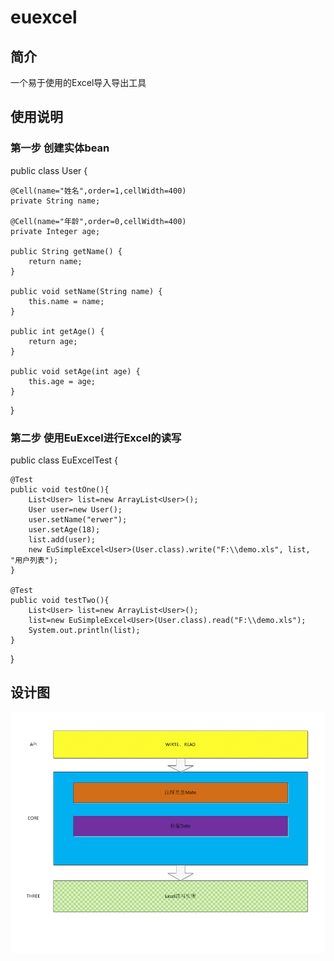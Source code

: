 # euexcel

## 简介
一个易于使用的Excel导入导出工具

## 使用说明

### 第一步 创建实体bean

public class User {
	
	@Cell(name="姓名",order=1,cellWidth=400)
	private String name;
	
	@Cell(name="年龄",order=0,cellWidth=400)
	private Integer age;

	public String getName() {
		return name;
	}

	public void setName(String name) {
		this.name = name;
	}

	public int getAge() {
		return age;
	}

	public void setAge(int age) {
		this.age = age;
	}
	
	
}

### 第二步 使用EuExcel进行Excel的读写
public class EuExcelTest {
	
	@Test
	public void testOne(){
		List<User> list=new ArrayList<User>();
		User user=new User();
		user.setName("erwer");
		user.setAge(18);
		list.add(user);
		new EuSimpleExcel<User>(User.class).write("F:\\demo.xls", list, "用户列表");
	}
	
	@Test
	public void testTwo(){
		List<User> list=new ArrayList<User>();
		list=new EuSimpleExcel<User>(User.class).read("F:\\demo.xls");
		System.out.println(list);
	}
}

## 设计图

![avatar](https://github.com/boyalearn/euexcel/blob/master/src/test/resources/EuExcelDisign.png)
